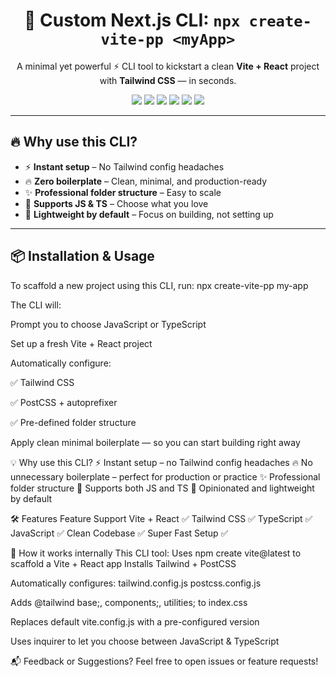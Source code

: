 <h1 align="center">🚀 Custom Next.js CLI: <code>npx create-vite-pp &lt;myApp&gt;</code></h1>

<p align="center">A minimal yet powerful ⚡ CLI tool to kickstart a clean <b>Vite + React</b> project with <b>Tailwind CSS</b> — in seconds.</p>

<p align="center">
  <img src="https://img.shields.io/badge/Powered%20By-Vite%20%2B%20React-blue?style=flat-square&logo=vite" />
  <img src="https://img.shields.io/badge/Tailwind-CSS-38b2ac?style=flat-square&logo=tailwind-css" />
  <img src="https://img.shields.io/badge/TypeScript%2FJavaScript-optional-blueviolet?style=flat-square&logo=typescript" />
  <img src="https://img.shields.io/badge/PostCSS-configured-cc6699?style=flat-square&logo=postcss" />
  <img src="https://img.shields.io/badge/Autoprefixer-enabled-ff6d00?style=flat-square&logo=css3" />
  <img src="https://img.shields.io/badge/Node.js-required-339933?style=flat-square&logo=nodedotjs" />
</p>


---

## 🔥 Why use this CLI?

- ⚡ **Instant setup** – No Tailwind config headaches
- 🔥 **Zero boilerplate** – Clean, minimal, and production-ready
- ✨ **Professional folder structure** – Easy to scale
- 🔄 **Supports JS & TS** – Choose what you love
- 🧼 **Lightweight by default** – Focus on building, not setting up

---

## 📦 Installation & Usage

To scaffold a new project using this CLI, run:
npx create-vite-pp my-app



The CLI will:

Prompt you to choose JavaScript or TypeScript

Set up a fresh Vite + React project

Automatically configure:

✅ Tailwind CSS

✅ PostCSS + autoprefixer

✅ Pre-defined folder structure

Apply clean minimal boilerplate — so you can start building right away

💡 Why use this CLI?
⚡ Instant setup – no Tailwind config headaches
🔥 No unnecessary boilerplate – perfect for production or practice
✨ Professional folder structure
🔄 Supports both JS and TS
🧼 Opinionated and lightweight by default

🛠️ Features
Feature	Support
Vite + React	✅
Tailwind CSS	✅
TypeScript	✅
JavaScript	✅
Clean Codebase	✅
Super Fast Setup	✅


🤖 How it works internally
This CLI tool:
Uses npm create vite@latest to scaffold a Vite + React app
Installs Tailwind + PostCSS

Automatically configures:
tailwind.config.js
postcss.config.js

Adds @tailwind base;, components;, utilities; to index.css

Replaces default vite.config.js with a pre-configured version

Uses inquirer to let you choose between JavaScript & TypeScript




📬 Feedback or Suggestions?
Feel free to open issues or feature requests!
